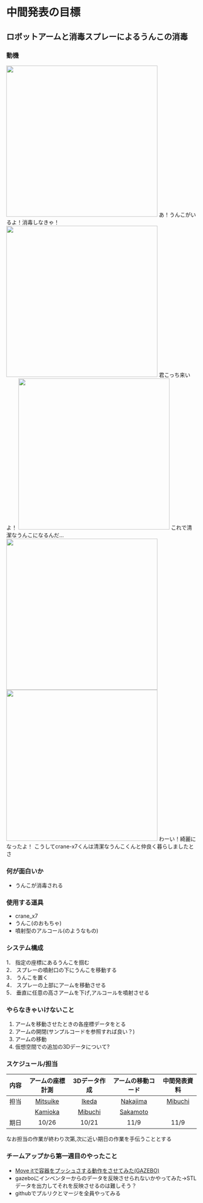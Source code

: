 # 中間発表の目標

## ロボットアームと消毒スプレーによるうんこの消毒
### 動機
 <img src= "https://github.com/RobotDesign3-Team4-2020/interim_report/blob/master/picture1.png" width="400" >
 あ！うんこがいるよ！消毒しなきゃ！
 <img src= "https://github.com/RobotDesign3-Team4-2020/interim_report/blob/master/picture2.png" width="400" >
 君こっち来いよ！
 <img src= "https://github.com/RobotDesign3-Team4-2020/interim_report/blob/master/picture3.png" width="400" >
 これで清潔なうんこになるんだ…
 <img src= "https://github.com/RobotDesign3-Team4-2020/interim_report/blob/master/picture4.png" width="400" >
 <img src= "https://github.com/RobotDesign3-Team4-2020/interim_report/blob/master/picture5.png" width="400" >
 わーい！綺麗になったよ！
 こうしてcrane-x7くんは清潔なうんこくんと仲良く暮らしましたとさ
 
### 何が面白いか
- うんこが消毒される

### 使用する道具
- crane_x7
- うんこ(のおもちゃ)
- 噴射型のアルコール(のようなもの)

### システム構成
1． 指定の座標にあるうんこを掴む  
2． スプレーの噴射口の下にうんこを移動する  
3． うんこを置く  
4． スプレーの上部にアームを移動させる  
5． 垂直に任意の高さアームを下げ,アルコールを噴射させる  

### やらなきゃいけないこと
1. アームを移動させたときの各座標データをとる  
2. アームの開閉(サンプルコードを参照すれば良い？)  
3. アームの移動  
4. 仮想空間での追加の3Dデータについて?  

### スケジュール/担当
| 内容 | アームの座標計測 | 3Dデータ作成  | アームの移動コード | 中間発表資料 |
| :--: | :-------------: | :-----------: | :-------------: | :-------------: |
| 担当 | [Mitsuike](https://github.com/SomaMitsuike) | [Ikeda](https://github.com/ikeda-hitomi) | [Nakajima](https://github.com/Isamu-Nakajima) | [Mibuchi](http://github.com/mibuchiyuta) |
| 　　 | [Kamioka](https://github.com/rlove1023) | [Mibuchi](http://github.com/mibuchiyuta) | [Sakamoto](https://github.com/Sakamoto-Takaya) |
| 期日 | 10/26 | 10/21 | 11/9 | 11/9 

なお担当の作業が終わり次第,次に近い期日の作業を手伝うこととする

### チームアップから第一週目のやったこと
- [Move itで容器をプッシュさする動作をさせてみた(GAZEBO)](https://www.youtube.com/watch?v=xksuRjdeR2U&feature=youtu.be)
- gazeboにインベンターからのデータを反映させられないかやってみた→STLデータを出力してそれを反映させるのは難しそう？
- githubでプルリクとマージを全員やってみる

